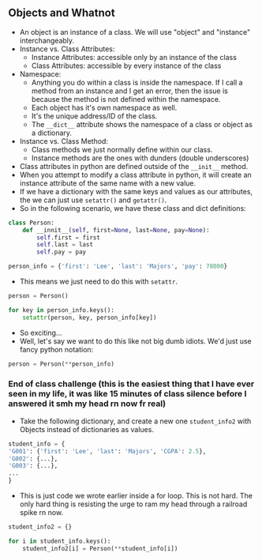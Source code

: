 ## Objects and Whatnot
- An object is an instance of a class. We will use "object" and "instance" interchangeably.
- Instance vs. Class Attributes:
	- Instance Attributes: accessible only by an instance of the class
	- Class Attributes: accessible by every instance of the class
- Namespace:
	- Anything you do within a class is inside the namespace. If I call a method from an instance and I get an error, then the issue is because the method is not defined within the namespace. 
	- Each object has it's own namespace as well.
	- It's the unique address/ID of the class.
	- The `__dict__` attribute shows the namespace of a class or object as a dictionary.
- Instance vs. Class Method:
	- Class methods we just normally define within our class.
	- Instance methods are the ones with dunders (double underscores)
- Class attributes in python are defined outside of the `__init__` method.
- When you attempt to modify a class attribute in python, it will create an instance attribute of the same name with a new value.
- If we have a dictionary with the same keys and values as our attributes, the we can just use `setattr()` and `getattr()`. 
- So in the following scenario, we have these class and dict definitions:
```python
class Person:
	def __innit__(self, first=None, last=None, pay=None):
		self.first = first
		self.last = last
		self.pay = pay

person_info = {'first': 'Lee', 'last': 'Majors', 'pay': 78000}
```
- This means we just need to do this with `setattr`.
```python
person = Person()

for key in person_info.keys():
	setattr(person, key, person_info[key])
```
- So exciting...
- Well, let's say we want to do this like not big dumb idiots. We'd just use fancy python notation:
```python
person = Person(**person_info)
```

### End of class challenge (this is the easiest thing that I have ever seen in my life, it was like 15 minutes of class silence before I answered it smh my head rn now fr real)
- Take the following dictionary, and create a new one `student_info2` with Objects instead of dictionaries as values.
```python
student_info = {
'G001': {'first': 'Lee', 'last': 'Majors', 'CGPA': 2.5},
'G002': {...},
'G003': {...},
...
}
```

- This is just code we wrote earlier inside a for loop. This is not hard. The only hard thing is resisting the urge to ram my head through a railroad spike rn now.
```python
student_info2 = {}

for i in student_info.keys():
	student_info2[i] = Person(**student_info[i])
```
